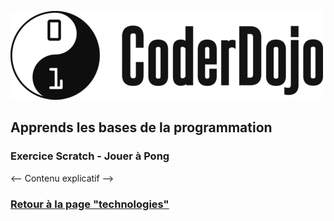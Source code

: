 ![Logo CoderDojo](./images/coderdojo-logo.png)

## Apprends les bases de la programmation

### Exercice Scratch - Jouer à Pong

<-- Contenu explicatif -->

### [Retour à la page "technologies"](https://github.com/PaulineRoppe/CoderDojo-Workshop/blob/master/technologies.md)
